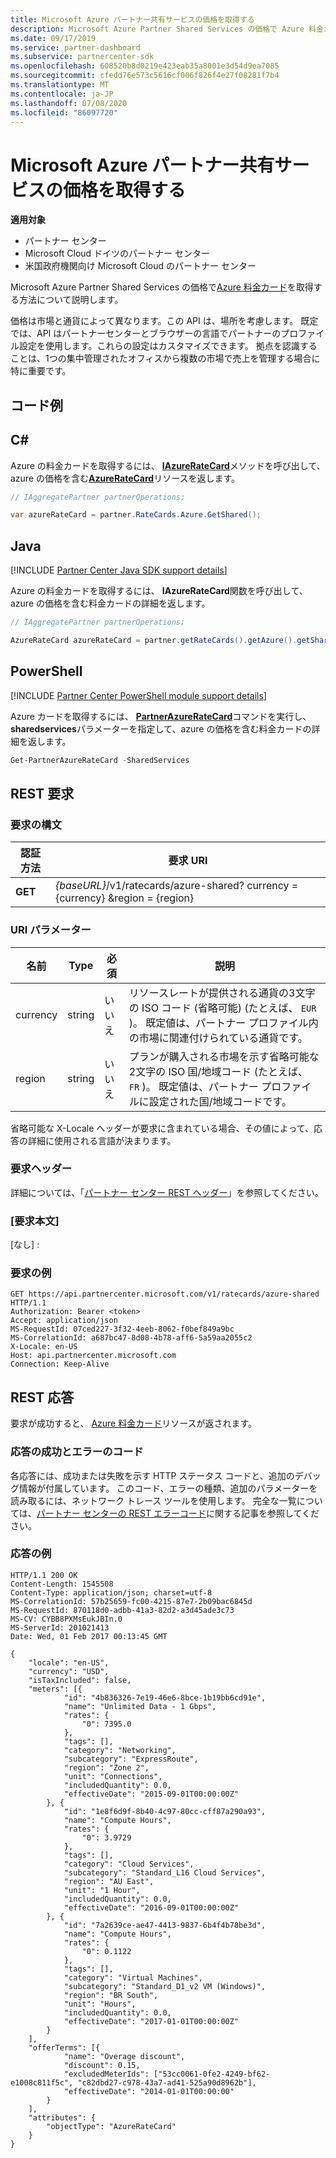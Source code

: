 ```yaml
---
title: Microsoft Azure パートナー共有サービスの価格を取得する
description: Microsoft Azure Partner Shared Services の価格で Azure 料金カードを取得する方法について説明します。
ms.date: 09/17/2019
ms.service: partner-dashboard
ms.subservice: partnercenter-sdk
ms.openlocfilehash: 608520b8d0219e423eab35a8001e3d54d9ea7085
ms.sourcegitcommit: cfedd76e573c5616cf006f826f4e27f08281f7b4
ms.translationtype: MT
ms.contentlocale: ja-JP
ms.lasthandoff: 07/08/2020
ms.locfileid: "86097720"
---
```

# <a name="get-prices-for-microsoft-azure-partner-shared-services"></a>Microsoft Azure パートナー共有サービスの価格を取得する

**適用対象**

- パートナー センター
- Microsoft Cloud ドイツのパートナー センター
- 米国政府機関向け Microsoft Cloud のパートナー センター

Microsoft Azure Partner Shared Services の価格で[Azure 料金カード](azure-rate-card-resources.md)を取得する方法について説明します。

価格は市場と通貨によって異なります。この API は、場所を考慮します。 既定では、API はパートナーセンターとブラウザーの言語でパートナーのプロファイル設定を使用します。これらの設定はカスタマイズできます。 拠点を認識することは、1つの集中管理されたオフィスから複数の市場で売上を管理する場合に特に重要です。

## <a name="example-code"></a>コード例

## <a name="c"></a>C\#

Azure の料金カードを取得するには、 [**IAzureRateCard**](https://docs.microsoft.com/dotnet/api/microsoft.store.partnercenter.ratecards.iazureratecard.getshared)メソッドを呼び出して、azure の価格を含む[**AzureRateCard**](https://docs.microsoft.com/dotnet/api/microsoft.store.partnercenter.models.ratecards.azureratecard)リソースを返します。

```csharp
// IAggregatePartner partnerOperations;

var azureRateCard = partner.RateCards.Azure.GetShared();
```

## <a name="java"></a>Java

[!INCLUDE [Partner Center Java SDK support details](../includes/java-sdk-support.md)]

Azure の料金カードを取得するには、 **IAzureRateCard**関数を呼び出して、azure の価格を含む料金カードの詳細を返します。

```java
// IAggregatePartner partnerOperations;

AzureRateCard azureRateCard = partner.getRateCards().getAzure().getShared();
```

## <a name="powershell"></a>PowerShell

[!INCLUDE [Partner Center PowerShell module support details](../includes/powershell-module-support.md)]

Azure カードを取得するには、 [**PartnerAzureRateCard**](https://github.com/Microsoft/Partner-Center-PowerShell/blob/master/docs/help/Get-PartnerAzureRateCard.md)コマンドを実行し、 **sharedservices**パラメーターを指定して、azure の価格を含む料金カードの詳細を返します。

```powershell
Get-PartnerAzureRateCard -SharedServices
```

## <a name="rest-request"></a>REST 要求

### <a name="request-syntax"></a>要求の構文

| 認証方法  | 要求 URI                                                               |
|---------|---------------------------------------------------------------------------|
| **GET** | *{baseURL}*/v1/ratecards/azure-shared? currency = {currency} &region = {region} |

### <a name="uri-parameters"></a>URI パラメーター

| 名前     | Type   | 必須 | 説明                                                                                                                                                                               |
|----------|--------|----------|-------------------------------------------------------------------------------------------------------------------------------------------------------------------------------------------|
| currency | string | いいえ       | リソースレートが提供される通貨の3文字の ISO コード (省略可能) (たとえば、 `EUR` )。 既定値は、パートナー プロファイル内の市場に関連付けられている通貨です。 |
| region   | string | いいえ       | プランが購入される市場を示す省略可能な2文字の ISO 国/地域コード (たとえば、 `FR` )。 既定値は、パートナー プロファイルに設定された国/地域コードです。        |

省略可能な X-Locale ヘッダーが要求に含まれている場合、その値によって、応答の詳細に使用される言語が決まります。

### <a name="request-headers"></a>要求ヘッダー

詳細については、「[パートナー センター REST ヘッダー](headers.md)」を参照してください。

### <a name="request-body"></a>[要求本文]

[なし] :

### <a name="request-example"></a>要求の例

```http
GET https://api.partnercenter.microsoft.com/v1/ratecards/azure-shared HTTP/1.1
Authorization: Bearer <token>
Accept: application/json
MS-RequestId: 07ced227-3f32-4eeb-8062-f0bef849a9bc
MS-CorrelationId: a687bc47-8d08-4b78-aff6-5a59aa2055c2
X-Locale: en-US
Host: api.partnercenter.microsoft.com
Connection: Keep-Alive
```

## <a name="rest-response"></a>REST 応答

要求が成功すると、 [Azure 料金カード](azure-rate-card-resources.md)リソースが返されます。

### <a name="response-success-and-error-codes"></a>応答の成功とエラーのコード

各応答には、成功または失敗を示す HTTP ステータス コードと、追加のデバッグ情報が付属しています。 このコード、エラーの種類、追加のパラメーターを読み取るには、ネットワーク トレース ツールを使用します。 完全な一覧については、[パートナー センターの REST エラーコード](error-codes.md)に関する記事を参照してください。

### <a name="response-example"></a>応答の例

```http
HTTP/1.1 200 OK
Content-Length: 1545508
Content-Type: application/json; charset=utf-8
MS-CorrelationId: 57b25659-fc00-4215-87e7-2b09bac6845d
MS-RequestId: 870118d0-adbb-41a3-82d2-a3d45ade3c73
MS-CV: CYBB8PXMsEukJBIn.0
MS-ServerId: 201021413
Date: Wed, 01 Feb 2017 00:13:45 GMT

{
    "locale": "en-US",
    "currency": "USD",
    "isTaxIncluded": false,
    "meters": [{
            "id": "4b836326-7e19-46e6-8bce-1b19bb6cd91e",
            "name": "Unlimited Data - 1 Gbps",
            "rates": {
                "0": 7395.0
            },
            "tags": [],
            "category": "Networking",
            "subcategory": "ExpressRoute",
            "region": "Zone 2",
            "unit": "Connections",
            "includedQuantity": 0.0,
            "effectiveDate": "2015-09-01T00:00:00Z"
        }, {
            "id": "1e8f6d9f-8b40-4c97-80cc-cff87a290a93",
            "name": "Compute Hours",
            "rates": {
                "0": 3.9729
            },
            "tags": [],
            "category": "Cloud Services",
            "subcategory": "Standard_L16 Cloud Services",
            "region": "AU East",
            "unit": "1 Hour",
            "includedQuantity": 0.0,
            "effectiveDate": "2016-09-01T00:00:00Z"
        }, {
            "id": "7a2639ce-ae47-4413-9837-6b4f4b78be3d",
            "name": "Compute Hours",
            "rates": {
                "0": 0.1122
            },
            "tags": [],
            "category": "Virtual Machines",
            "subcategory": "Standard_D1_v2 VM (Windows)",
            "region": "BR South",
            "unit": "Hours",
            "includedQuantity": 0.0,
            "effectiveDate": "2017-01-01T00:00:00Z"
        }
    ],
    "offerTerms": [{
            "name": "Overage discount",
            "discount": 0.15,
            "excludedMeterIds": ["53cc0061-0fe2-4249-bf62-e1008c811f5c", "c82dbd27-c978-43a7-ad41-525a90d8962b"],
            "effectiveDate": "2014-01-01T00:00:00"
        }
    ],
    "attributes": {
        "objectType": "AzureRateCard"
    }
}
```
